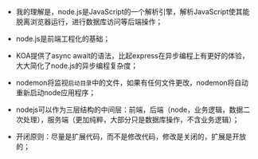 * 我的理解是，node.js是JavaScript的一个解析引擎，解析JavaScript使其能脱离浏览器运行，进行数据库访问等后端操作；
* node.js是前端工程化的基础；
* KOA提供了async await的语法，比起express在异步编程上有更好的体验，大大简化了node.js的异步编程复杂度；
* nodemon将监视`启动目录`中的文件，如果有任何文件更改，nodemon将自动重新启动node应用程序；


* nodejs可以作为三层结构的中间层：前端，后端（node，业务逻辑，数据二次处理），服务端（更加纯粹，大部分只是数据库操作，不含业务逻辑）；

* 开闭原则：尽量是扩展代码，而不是修改代码，修改是关闭的，扩展是开放的；

